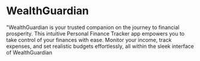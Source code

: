 # WealthGuardian
"WealthGuardian is your trusted companion on the journey to financial prosperity. This intuitive Personal Finance Tracker app empowers you to take control of your finances with ease. Monitor your income, track expenses, and set realistic budgets effortlessly, all within the sleek interface of WealthGuardian
